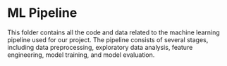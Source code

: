 # ML Pipeline
This folder contains all the code and data related to the machine learning pipeline used for our project. The pipeline consists of several stages, including data preprocessing, exploratory data analysis, feature engineering, model training, and model evaluation.